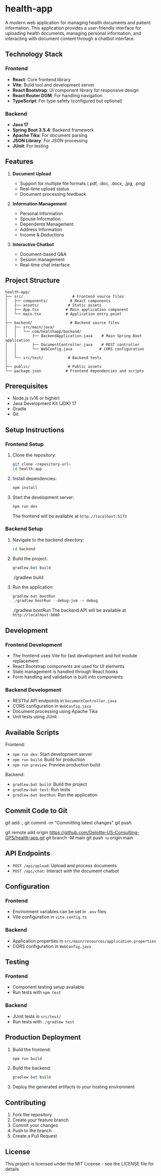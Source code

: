 
# health-app

A modern web application for managing health documents and patient information. This application provides a user-friendly interface for uploading health documents, managing personal information, and interacting with document content through a chatbot interface.

## Technology Stack

### Frontend
- **React**: Core frontend library
- **Vite**: Build tool and development server
- **React Bootstrap**: UI component library for responsive design
- **React Router DOM**: For handling navigation
- **TypeScript**: For type safety (configured but optional)

### Backend
- **Java 17**
- **Spring Boot 3.5.4**: Backend framework
- **Apache Tika**: For document parsing
- **JSON Library**: For JSON processing
- **JUnit**: For testing

## Features

1. **Document Upload**
   - Support for multiple file formats (.pdf, .doc, .docx, .jpg, .png)
   - Real-time upload status
   - Document processing feedback

2. **Information Management**
   - Personal Information
   - Spouse Information
   - Dependents Management
   - Address Information
   - Income & Deductions

3. **Interactive Chatbot**
   - Document-based Q&A
   - Session management
   - Real-time chat interface

## Project Structure

```
health-app/
├── src/                      # Frontend source files
│   ├── components/          # React components
│   ├── assets/             # Static assets
│   ├── App.tsx            # Main application component
│   └── main.tsx           # Application entry point
│
├── backend/                 # Backend source files
│   ├── src/main/java/
│   │   └── com/healthapp/backend/
│   │       ├── BackendApplication.java    # Main Spring Boot application
│   │       ├── DocumentController.java    # REST controller
│   │       └── WebConfig.java            # CORS configuration
│   │
│   └── src/test/           # Backend tests
│
├── public/                 # Public assets
└── package.json           # Frontend dependencies and scripts
```

## Prerequisites

- Node.js (v16 or higher)
- Java Development Kit (JDK) 17
- Gradle
- Git

## Setup Instructions

### Frontend Setup

1. Clone the repository:
   ```bash
   git clone <repository-url>
   cd health-app
   ```

2. Install dependencies:
   ```bash
   npm install
   ```

3. Start the development server:
   ```bash
   npm run dev
   ```
   The frontend will be available at `http://localhost:5173`

### Backend Setup

1. Navigate to the backend directory:
   ```bash
   cd backend
   ```

2. Build the project:
   ```powershell
   gradlew.bat build
   ```
   ./gradlew build

3. Run the application:
   ```powershell
   gradlew.bat bootRun
   ./gradlew bootRun --debug-jvm -> debug
   ```
   ./gradlew bootRun
   The backend API will be available at `http://localhost:8080`

## Development

### Frontend Development
- The frontend uses Vite for fast development and hot module replacement
- React Bootstrap components are used for UI elements
- State management is handled through React hooks
- Form handling and validation is built into components

### Backend Development
- RESTful API endpoints in `DocumentController.java`
- CORS configuration in `WebConfig.java`
- Document processing using Apache Tika
- Unit tests using JUnit

## Available Scripts

Frontend:
- `npm run dev`: Start development server
- `npm run build`: Build for production
- `npm run preview`: Preview production build

Backend:
- `gradlew.bat build`: Build the project
- `gradlew.bat test`: Run tests
- `gradlew.bat bootRun`: Run the application

## Commit Code to Git
git add .; git commit -m "Committing latest changes"
git push

git remote add origin https://github.com/Deloitte-US-Consulting-GPS/health-app.git
git branch -M main
git push -u origin main


## API Endpoints

- `POST /api/upload`: Upload and process documents
- `POST /api/chat`: Interact with the document chatbot

## Configuration

### Frontend
- Environment variables can be set in `.env` files
- Vite configuration in `vite.config.ts`

### Backend
- Application properties in `src/main/resources/application.properties`
- CORS configuration in `WebConfig.java`

## Testing

### Frontend
- Component testing setup available
- Run tests with `npm test`

### Backend
- JUnit tests in `src/test/`
- Run tests with `./gradlew test`

## Production Deployment

1. Build the frontend:
   ```bash
   npm run build
   ```

2. Build the backend:
   ```powershell
   gradlew.bat build
   ```

3. Deploy the generated artifacts to your hosting environment

## Contributing

1. Fork the repository
2. Create your feature branch
3. Commit your changes
4. Push to the branch
5. Create a Pull Request

## License

This project is licensed under the MIT License - see the LICENSE file for details
